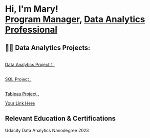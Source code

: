<h1>Hi, I'm Mary! <br/><a href="">Program Manager</a>, <a href="https://www.linkedin.com/in/marygitiha/">Data Analytics Professional</a>

<h2>👨‍💻 Data Analytics Projects:</h2>

<br/><a href="">Data Analytics Project 1 </a>, <a href="https://drive.google.com/file/d/1TV0r2HfMdokyRTpH2TFglwhukhV9QcVa/view?usp=sharing"></a>
  
<br/><a href="">SQL Project </a>, <a href="https://drive.google.com/file/d/1IQdI4DPEJxkjGdmIQdYOXp5gsBWWIDsd/view?usp=sharing"></a>
  
<br/><a href=""> Tableau Project </a>, <a href="https://drive.google.com/file/d/1M--2Pl5eB9WEFXrGB4aZUoNbg9MzlQ6h/view?usp=sharing"></a>  

[Your Link Here](https://drive.google.com/file/d/1M--2Pl5eB9WEFXrGB4aZUoNbg9MzlQ6h/view?usp=sharing)



<h2> Relevant Education & Certifications </h2>

Udacity Data Analytics Nanodegree 2023

<!--
**joshmadakor1/joshmadakor1** is a ✨ _special_ ✨ repository because its `README.md` (this file) appears on your GitHub profile.

Here are some ideas to get you started:

- 🔭 I’m currently working on ...
- 🌱 I’m currently learning ...
- 👯 I’m looking to collaborate on ...
- 🤔 I’m looking for help with ...
- 💬 Ask me about ...
- 📫 How to reach me: ...
- 😄 Pronouns: ...
- ⚡ Fun fact: ...
-->
